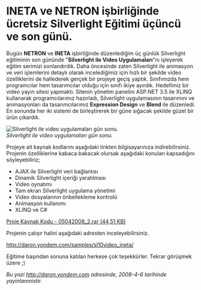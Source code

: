 # INETA ve NETRON işbirliğinde ücretsiz Silverlight Eğitimi üçüncü ve son günü. 

Bugün **NETRON** ve **INETA** işbirliğinde düzenlediğim üç günlük
Silverlight eğitiminin son gününde "**Silverlight ile Video
Uygulamaları**"nı işleyerek eğitim serimizi sonlandırdık. Daha öncesinde
zaten Silverlight ile animasyon ve veri işlemlerini detaylı olarak
incelediğimiz için hızlı bir şekilde video özelliklerini de hallederek
gerçek bir projeye geçiş yaptık. Sınıfımızda hem programcılar hem
tasarımcılar olduğu için sınıfı ikiye ayırdık. Hedefimiz bir video yayın
sitesi yapmaktı. Sitenin yönetim panelini ASP.NET 3.5 ile XLINQ
kullanarak programcılarımız hazırladı, Silverlight uygulamasının
tasarımını ve animasyonları da tasarımcılarımız **Expression Design** ve
**Blend** ile düzenledi. En sonunda her iki sistemi de birleştirerek bir
güne sığacak şekilde güzel bir ürün çıkardık.

![Silverlight ile video uygulamaları gün
sonu.](../media/INETA_ve_NETRON_isbirliginde_ucretsiz_Silverlight_Egitimi_ucuncu_ve_son_gunu/05042008_1.jpg)\
*Silverlight ile video uygulamaları gün sonu.*

Projeye ait kaynak kodlarını aşağıdaki linkten bilgisayarınıza
indirebilirsiniz. Projenin özelliklerine kabaca bakacak olursak
aşağıdaki konuları kapsadığını söyleyebiliriz;

-   AJAX ile Silverlight veri bağlantısı
-   Dinamik Silverlight içeriği yaratılması
-   Video oynatımı
-   Tam ekran Silverlight uygulama yönetimi
-   Video dosyalarının önbellekleme kontrolü
-   Animasyon kullanımı
-   XLINQ ve C\#

[Proje Kaynak Kodu - 05042008\_2.rar (44,51
KB)](media/INETA_ve_NETRON_isbirliginde_ucretsiz_Silverlight_Egitimi_ucuncu_ve_son_gunu/05042008_2.rar)

Projenin çalışır halini aşağıdaki adresten inceleyebilirsiniz.

<http://daron.yondem.com/samples/sl10video_ineta/>

Eğitime başından sonuna katılan herkese çok teşekkürler. Tekrar görüşmek
üzere ;)


*Bu yazi http://daron.yondem.com adresinde, 2008-4-6 tarihinde yayinlanmistir.*